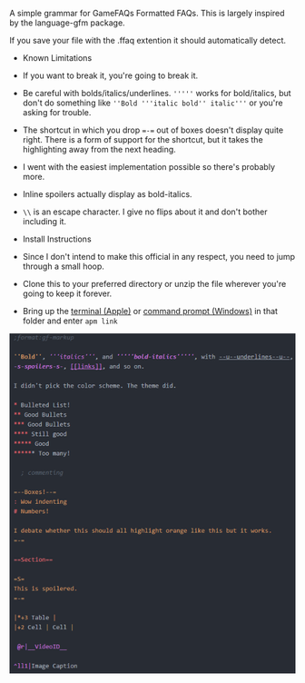 A simple grammar for GameFAQs Formatted FAQs. This is largely inspired by the language-gfm package.

If you save your file with the .ffaq extention it should automatically detect.

* Known Limitations
 * If you want to break it, you're going to break it.
 * Be careful with bolds/italics/underlines. ```'''''``` works for bold/italics, but don't do something like ```''Bold '''italic bold'' italic'''``` or you're asking for trouble.
 * The shortcut in which you drop ```=-=``` out of boxes doesn't display quite right. There is a form of support for the shortcut, but it takes the highlighting away from the next heading.
 * I went with the easiest implementation possible so there's probably more.
 * Inline spoilers actually display as bold-italics.
 * ```\\``` is an escape character. I give no flips about it and don't bother including it.

* Install Instructions
 * Since I don't intend to make this official in any respect, you need to jump through a small hoop.
 * Clone this to your preferred directory or unzip the file wherever you're going to keep it forever.
 * Bring up the [terminal (Apple)](http://lifehacker.com/launch-an-os-x-terminal-window-from-a-specific-folder-1466745514) or [command prompt (Windows)](http://www.techsupportalert.com/content/how-open-windows-command-prompt-any-folder.htm) in that folder and enter ```apm link```

![Example](https://github.com/CatClawed/language-ffaq/blob/master/Example.png)

